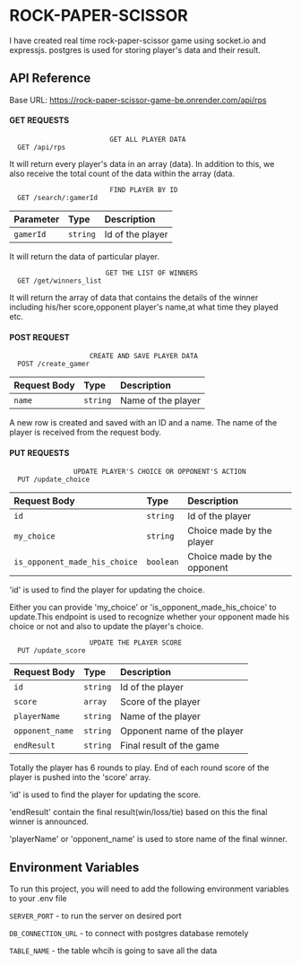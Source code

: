 
# ROCK-PAPER-SCISSOR

I have created real time rock-paper-scissor game using socket.io and expressjs. postgres is used for storing player's data and their result.

## API Reference
Base URL: https://rock-paper-scissor-game-be.onrender.com/api/rps

#### GET REQUESTS

```http
                         GET ALL PLAYER DATA
  GET /api/rps
```
It will return every player's data in an array (data). In addition to this, we also receive the total count of the data within the array (data.


```http
                         FIND PLAYER BY ID
  GET /search/:gamerId
```
| Parameter | Type     | Description                |
| :-------- | :------- | :------------------------- |
| `gamerId` | `string` |  Id of the player |

It will return the data of particular player.


```http
                        GET THE LIST OF WINNERS
  GET /get/winners_list
```

It will return the array of data that contains the details of the winner including his/her score,opponent player's name,at what time they played etc.

#### POST REQUEST 
```http
                    CREATE AND SAVE PLAYER DATA
  POST /create_gamer

```
| Request Body | Type     | Description                |
| :-------- | :------- | :------------------------- |
| `name` | `string` |  Name of the player |

A new row is created and saved with an ID and a name. The name of the player is received from the request body. 

#### PUT REQUESTS
```http
                UPDATE PLAYER'S CHOICE OR OPPONENT'S ACTION
  PUT /update_choice

```
| Request Body | Type     | Description                |
| :-------- | :------- | :------------------------- |
| `id` | `string` |  Id of the player |
| `my_choice` | `string` |  Choice made by the player |
| `is_opponent_made_his_choice` | `boolean` |  Choice made by the opponent |

'id' is used to find the player for updating the choice.

Either you can provide 'my_choice' or 'is_opponent_made_his_choice' to update.This endpoint is used to recognize whether your opponent made his choice or not and also to update the player's choice.

```http
                    UPDATE THE PLAYER SCORE
  PUT /update_score

```
| Request Body | Type     | Description                |
| :-------- | :------- | :------------------------- |
| `id` | `string` |  Id of the player |
| `score` | `array` |  Score of the player |
| `playerName` | `string` |  Name of the player |
| `opponent_name` | `string` |  Opponent name of the player |
| `endResult` | `string` |  Final result of the game |

Totally the player has 6 rounds to play. End of each round score of the player is pushed into the 'score' array.

'id' is used to find the player for updating the score.

'endResult' contain the final result(win/loss/tie) based on this the final winner is announced. 

'playerName' or 'opponent_name' is used to store name of the final winner.





## Environment Variables

To run this project, you will need to add the following environment variables to your .env file

`SERVER_PORT` - to run the server on desired port

`DB_CONNECTION_URL` - to connect with postgres database remotely

`TABLE_NAME` - the table whcih is going to save all the data

